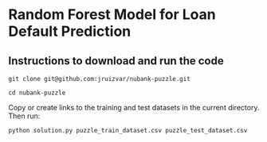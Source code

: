 # Random Forest Model for Loan Default Prediction

## Instructions to download and run the code

`git clone git@github.com:jruizvar/nubank-puzzle.git`

`cd nubank-puzzle`

Copy or create links to the training and test datasets in the current directory. Then run:

`python solution.py puzzle_train_dataset.csv puzzle_test_dataset.csv`
